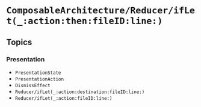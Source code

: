 # ``ComposableArchitecture/Reducer/ifLet(_:action:then:fileID:line:)``

## Topics

### Presentation

- ``PresentationState``
- ``PresentationAction``
- ``DismissEffect``
- ``Reducer/ifLet(_:action:destination:fileID:line:)``
- ``Reducer/ifLet(_:action:fileID:line:)``
